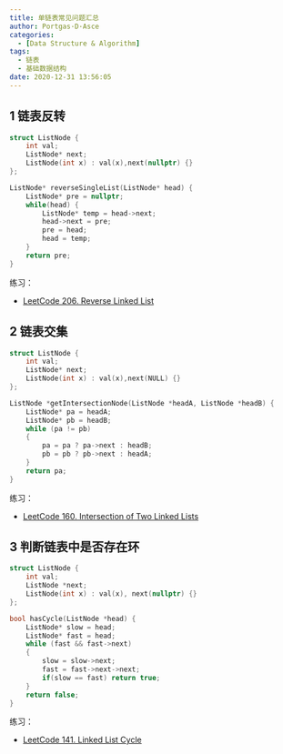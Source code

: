 ```yaml
---
title: 单链表常见问题汇总
author: Portgas·D·Asce
categories:
  - [Data Structure & Algorithm]
tags:
  - 链表
  - 基础数据结构
date: 2020-12-31 13:56:05
---
```


## 1 链表反转
```cpp
struct ListNode {
	int val;
	ListNode* next;
	ListNode(int x) : val(x),next(nullptr) {}
};

ListNode* reverseSingleList(ListNode* head) {
	ListNode* pre = nullptr;
	while(head) {
		ListNode* temp = head->next;
		head->next = pre;
		pre = head;
		head = temp;
	}
	return pre;
}
```
练习：
- [LeetCode 206. Reverse Linked List](https://leetcode.com/problems/reverse-linked-list/)

## 2 链表交集
```cpp
struct ListNode {
	int val;
	ListNode* next;
	ListNode(int x) : val(x),next(NULL) {}
};

ListNode *getIntersectionNode(ListNode *headA, ListNode *headB) {
	ListNode* pa = headA;
	ListNode* pb = headB;
	while (pa != pb)
	{
		pa = pa ? pa->next : headB;
		pb = pb ? pb->next : headA;
	}
	return pa;
}
```
练习：
- [LeetCode 160. Intersection of Two Linked Lists](https://leetcode.com/problems/intersection-of-two-linked-lists/)

## 3 判断链表中是否存在环
```cpp
struct ListNode {
	int val;
	ListNode *next;
	ListNode(int x) : val(x), next(nullptr) {}
};

bool hasCycle(ListNode *head) {
	ListNode* slow = head;
	ListNode* fast = head;
	while (fast && fast->next)
	{
		slow = slow->next;
		fast = fast->next->next;
		if(slow == fast) return true;
	}
	return false;
}
```
练习：
- [LeetCode 141. Linked List Cycle](https://leetcode.com/problems/linked-list-cycle/)


